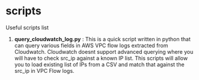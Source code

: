 # scripts
Useful scripts list 
1. **query_cloudwatch_log.py** : This is a quick script written in python that can query various fields in AWS VPC flow logs extracted from Cloudwatch. Cloudwatch doesnt support advanced querying where you will have to check src_ip against a known IP list. This scripts will allow you to load existing list of IPs from a CSV and match that against the src_ip in VPC Flow logs.
